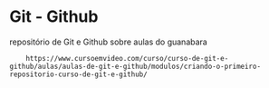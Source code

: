# Git - Github

repositório de Git e Github sobre aulas do guanabara

        https://www.cursoemvideo.com/curso/curso-de-git-e-github/aulas/aulas-de-git-e-github/modulos/criando-o-primeiro-repositorio-curso-de-git-e-github/
